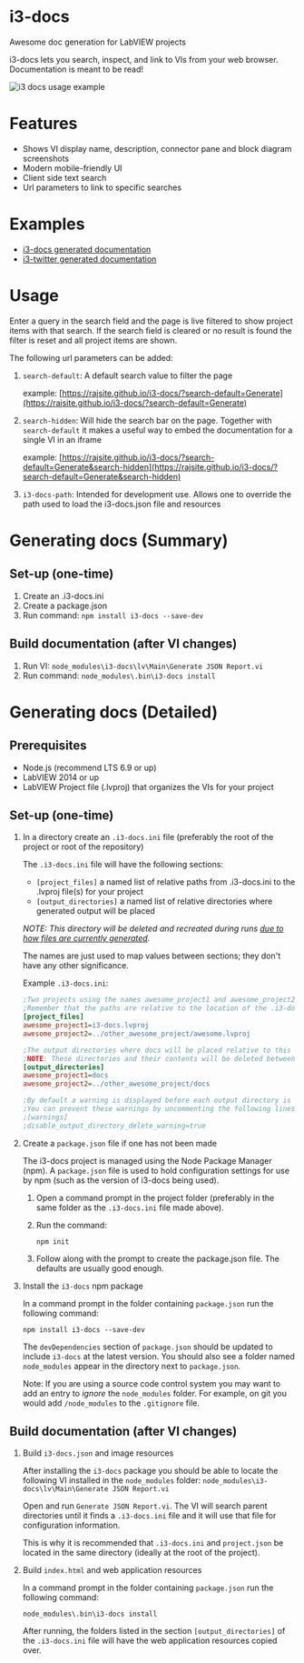 # i3-docs
Awesome doc generation for LabVIEW projects

i3-docs lets you search, inspect, and link to VIs from your web browser. Documentation is meant to be read!

![i3 docs usage example](http://i.imgur.com/ae4YYSo.gif)

# Features

- Shows VI display name, description, connector pane and block diagram screenshots
- Modern mobile-friendly UI
- Client side text search
- Url parameters to link to specific searches

# Examples

- [i3-docs generated documentation](https://rajsite.github.io/i3-docs)
- [i3-twitter generated documentation](https://rajsite.github.io/i3-twitter)

# Usage

Enter a query in the search field and the page is live filtered to show project items with that search. If the search field is cleared or no result is found the filter is reset and all project items are shown.

The following url parameters can be added:

1. `search-default`: A default search value to filter the page
   
   example: [https://rajsite.github.io/i3-docs/?search-default=Generate](https://rajsite.github.io/i3-docs/?search-default=Generate)

2. `search-hidden`: Will hide the search bar on the page. Together with `search-default` it makes a useful way to embed the documentation for a single VI in an iframe

   example: [https://rajsite.github.io/i3-docs/?search-default=Generate&search-hidden](https://rajsite.github.io/i3-docs/?search-default=Generate&search-hidden)

3. `i3-docs-path`: Intended for development use. Allows one to override the path used to load the i3-docs.json file and resources

# Generating docs (Summary)

## Set-up (one-time)
1. Create an .i3-docs.ini
2. Create a package.json
3. Run command: `npm install i3-docs --save-dev`

## Build documentation (after VI changes)
1. Run VI: `node_modules\i3-docs\lv\Main\Generate JSON Report.vi`
2. Run command: `node_modules\.bin\i3-docs install`

# Generating docs (Detailed)
## Prerequisites
- Node.js (recommend LTS 6.9 or up)
- LabVIEW 2014 or up
- LabVIEW Project file (.lvproj) that organizes the VIs for your project

## Set-up (one-time)
1. In a directory create an `.i3-docs.ini` file (preferably the root of the project or root of the repository)
   
   The `.i3-docs.ini` file will have the following sections:
   
   - `[project_files]` a named list of relative paths from .i3-docs.ini to the .lvproj file(s) for your project
   - `[output_directories]` a named list of relative directories where generated output will be placed 
    
   *NOTE: This directory will be deleted and recreated during runs [due to how files are currently generated](https://github.com/rajsite/i3-docs/issues/6).*

   The names are just used to map values between sections; they don't have any other significance.

   Example `.i3-docs.ini`:
   ```ini
   ;Two projects using the names awesome_project1 and awesome_project2
   ;Remember that the paths are relative to the location of the .i3-docs.ini file
   [project_files]
   awesome_project1=i3-docs.lvproj
   awesome_project2=../other_awesome_project/awesome.lvproj

   ;The output directories where docs will be placed relative to this file (.i3-docs.ini)
   ;NOTE: These directories and their contents will be deleted between every run
   [output_directories]
   awesome_project1=docs
   awesome_project2=../other_awesome_project/docs

   ;By default a warning is displayed before each output directory is deleted
   ;You can prevent these warnings by uncommenting the following lines
   ;[warnings]
   ;disable_output_directory_delete_warning=true
   ```
2. Create a `package.json` file if one has not been made

   The i3-docs project is managed using the Node Package Manager (npm). A `package.json` file is used to hold configuration settings for use by npm (such as the version of i3-docs being used).

   1. Open a command prompt in the project folder (preferably in the same folder as the `.i3-docs.ini` file made above).
   2. Run the command: 
      
      `npm init`
   3. Follow along with the prompt to create the package.json file. The defaults are usually good enough.

3. Install the `i3-docs` npm package

   In a command prompt in the folder containing `package.json` run the following command:
   
   `npm install i3-docs --save-dev`

   The `devDependencies` section of `package.json` should be updated to include `i3-docs` at the latest version. You should also see a folder named `node_modules` appear in the directory next to `package.json`.

   Note: If you are using a source code control system you may want to add an entry to *ignore* the `node_modules` folder. For example, on git you would add `/node_modules` to the `.gitignore` file.

## Build documentation (after VI changes)
1. Build `i3-docs.json` and image resources

   After installing the `i3-docs` package you should be able to locate the following VI installed in the `node_modules` folder: `node_modules\i3-docs\lv\Main\Generate JSON Report.vi`

   Open and run `Generate JSON Report.vi`. The VI will search parent directories until it finds a `.i3-docs.ini` file and it will use that file for configuration information.

   This is why it is recommended that `.i3-docs.ini` and `project.json` be located in the same directory (ideally at the root of the project).

2. Build `index.html` and web application resources

   In a command prompt in the folder containing `package.json` run the following command:

   `node_modules\.bin\i3-docs install`

   After running, the folders listed in the section `[output_directories]` of the `.i3-docs.ini` file will have the web application resources copied over.
